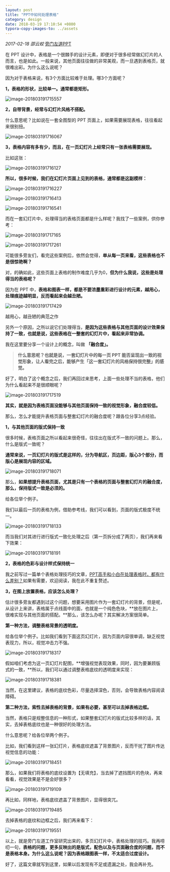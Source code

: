 ```yaml
---
layout: post
title: "PPT中如何处理表格"
category: design
date: 2018-03-19 17:10:54 +0800
typora-copy-images-to: ../assets
---
```


*2017-02-18* *邵云蛟* [旁门左道PPT](https://mp.weixin.qq.com/s?__biz=MzU2ODEyNzY3Mw==&mid=2247485980&idx=1&sn=8a412444504053450bd58f2956c56684&scene=19##)

在 PPT 设计中，表格是一个很棘手的设计元素，即便对于很多经常做幻灯片的人而言，也是如此。一般来说，其他页面往往做的非常美观，而一旦遇到表格页，就很难出彩。为什么这么说呢？

因为对于表格来说，有3个方面比较难于处理。哪3个方面呢？

  **1，表格的形状，比较单一。通常都是矩形。** 

![image-201803191715557](../assets/image-201803191715557.png)

  **2，自带背景，经常与幻灯片风格不搭配。** 

什么意思呢？比如说在一套全图型的 PPT 页面上，如果需要展现表格，往往看起来很别扭。

![image-201803191716067](../assets/image-201803191716067.png)

  **3，表格内容有多有少，而且，在一页幻灯片上经常只有一张表格需要展现。** 

比如这张：

![image-201803191716127](../assets/image-201803191716127.png)

**所以，很多时候，我们在幻灯片页面上见到的表格，通常都是这副模样：**

![image-201803191716227](../assets/image-201803191716227.png)

![image-201803191716413](../assets/image-201803191716413.png)

![image-201803191716541](../assets/image-201803191716541.png)

而在一套幻灯片中，处理得当的表格页面都是什么样呢？我找了一些案例，供你参考：

![image-201803191717165](../assets/image-201803191717165.png)

![image-201803191717261](../assets/image-201803191717261.png)

可能很多旁友们，看完这些案例后，依然会觉得，**单从每一页来看，这些表格也不是很惊艳啊？**

对，的确如此，这些页面上表格的制作难度几乎为0，**但为什么我说，这些是处理得当的表格呢？**

因为在 PPT 中，**表格和图表一样，都是不要浓墨重彩进行设计的元素，越用心，处理痕迹越明显，反而看起来会越丑陋。**

![image-201803191717429](../assets/image-201803191717429.png)

越用心，越丑陋的典范之作

另外一个原因，之所以说它们处理得当，**是因为这些表格与其他页面的设计效果保持了一致，也就是说，这些表格在一整套的幻灯片中，看起来非常协调。**

我在这里要分享一个设计上的概念，叫做 **「融合度」。**

> **什么意思呢？也就是说，一套幻灯片中的每一页 PPT 能否呈现出一致的视觉形象，让人看完之后，能够产生「这一套幻灯片的风格保持很完整」的感觉。**

好了，明白了这个概念之后，我们再回过来思考，上面一些处理不当的表格，他们为什么看起来不是很顺眼呢？

![image-201803191717519](../assets/image-201803191717519.png)

**其实，就是因为表格页面没能够与其他页面保持一致的视觉形象，融合度较低。**

那么，怎么才能提升表格页面与整套幻灯片的融合度呢？跟各位分享3点经验。

  **1，与其他页面的版式保持一致**  

很多时候，表格页面之所以看起来很奇怪，往往出在版式不一致的问题上。那么，什么是版式一致呢？

**通常来说，一页幻灯片的版式是这样的，分为导航区，页边距，版心3个部分，而版心是展现内容的区域。**

![image-201803191718071](../assets/image-201803191718071.png)

那么，**如果想提升表格页面，尤其是只有一个表格的页面与整套幻灯片的融合度，那么，保持版式一致是必须的。**

给各位举个例子。

我们以最后一页的表格为例，借助参考线，我们可以看到，页面的版式极度不统一。

![image-201803191718133](../assets/image-201803191718133.png)

而当我们对其进行进行版式一致化处理之后（第一页拆分成了两页），我们再来看下效果：

![image-201803191718191](../assets/image-201803191718191.png)

  **2，表格的色彩与设计样式保持统一**  

我之前写过一篇单个表格处理技巧的文章，[PPT高手和小白在处理表格时，都有什么差别？](http://mp.weixin.qq.com/s?__biz=MzIwMDI0MTQxOQ==&mid=2650591466&idx=1&sn=5bc513af3c71262d75ee118d0254d749&chksm=8e88488eb9ffc19844ad2e42fada3c625c065379e987254c9aa2ff2d3dbcad85d9aef763b70f&scene=21#wechat_redirect)如果有需要，欢迎阅读，我在此不重复赘述。

  **3，在图上放置表格，应该怎么处理？** 

估计很多旁友都遇到过这个问题，想要采用图片作为一套幻灯片的背景，但是呢，从设计上来讲，表格属于点线面中的面，也就是一个纯色色块，**放在图片上，很难实现与其他页面的搭配。**那么，该怎么办呢？其实解决方案很简单。

**第一种方法，调整表格背景的透明度。**

给各位举个例子。比如我们看到下面这页幻灯片，因为页面内容很单调，缺乏视觉表现力，所以，视觉冲击力不强。

![image-201803191718317](../assets/image-201803191718317.png)

假如咱们考虑为这一页幻灯片配图，**增强视觉表现效果，同时，因为要兼顾版式的一致，**所以，我们可以通过调整表格底纹的透明度来实现：

![image-201803191718381](../assets/image-201803191718381.png)

当然，在这里建议，表格的底纹色彩，尽量选择深色，否则，会导致表格内容阅读障碍。

**第二种方法，索性去掉表格的背景，如果有必要，甚至可以去掉表格边框。**

当然，表格只是规整信息的一种形式，如果整套幻灯片的版式比较多样的话，其实，去掉表格底纹也是一种很好的处理方法。

什么意思呢？给各位举两个例子。

比如，我们看到这样一张幻灯片，表格底纹遮盖了背景图片，反而干扰了图片传达视觉信息的功能：

![image-201803191718451](../assets/image-201803191718451.png)

那么，如果我们将表格的底纹设置为【无填充】，当去掉了遮挡图片的色块，再来看看，视觉效果是不是会好很多？

![image-201803191719109](../assets/image-201803191719109.png)

再比如，同样地，表格底纹遮盖了背景图片，显得很突兀。

![image-201803191719485](../assets/image-201803191719485.png)

去掉表格的底纹和边框之后，我们再来看下：

![image-201803191719551](../assets/image-201803191719551.png)

以上，就是旁门左道工作室研究出来的，多页幻灯片中，表格处理的技巧。我再唠叨一句，**表格的问题，更多反映出的是版式，配色以及与页面融合度的问题，而不是表格本身。为什么这么说呢？因为表格跟图表一样，不太适合过度设计。**

好了，这篇文章就写到这里，如果以后发现有不足或遗漏之处，我会再补充。